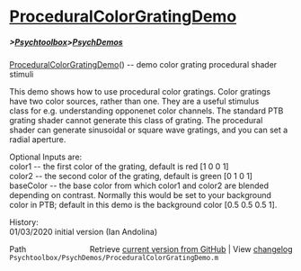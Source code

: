 # [ProceduralColorGratingDemo](ProceduralColorGratingDemo)
##### >[Psychtoolbox](Psychtoolbox)>[PsychDemos](PsychDemos)

[ProceduralColorGratingDemo](ProceduralColorGratingDemo)() -- demo color grating procedural shader  
stimuli  
  
  
This demo shows how to use procedural color gratings. Color gratings   
have two color sources, rather than one. They are a useful stimulus  
class for e.g. understanding opponenet color channels. The standard PTB  
grating shader cannot generate this class of grating. The procedural  
shader can generate sinusoidal or square wave gratings, and you can set a  
radial aperture.  
  
  
Optional Inputs are:  
color1 -- the first color of the grating, default is red [1 0 0 1]  
color2 -- the second color of the grating, default is green [0 1 0 1]  
baseColor -- the base color from which color1 and color2 are blended  
depending on contrast. Normally this would be set to your background  
color in PTB; default in this demo is the background color [0.5 0.5 0.5 1].  
  
History:  
01/03/2020 initial version (Ian Andolina)  




<div class="code_header" style="text-align:right;">
  <span style="float:left;">Path&nbsp;&nbsp;</span> <span class="counter">Retrieve <a href=
  "https://raw.github.com/Psychtoolbox-3/Psychtoolbox-3/beta/Psychtoolbox/PsychDemos/ProceduralColorGratingDemo.m">current version from GitHub</a> | View <a href=
  "https://github.com/Psychtoolbox-3/Psychtoolbox-3/commits/beta/Psychtoolbox/PsychDemos/ProceduralColorGratingDemo.m">changelog</a></span>
</div>
<div class="code">
  <code>Psychtoolbox/PsychDemos/ProceduralColorGratingDemo.m</code>
</div>

